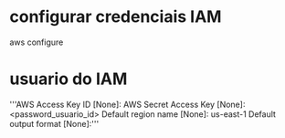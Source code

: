 # configurar credenciais IAM
aws configure

# usuario do IAM
'''AWS Access Key ID [None]: <id>
AWS Secret Access Key [None]: <password_usuario_id>
Default region name [None]: us-east-1
Default output format [None]:'''
